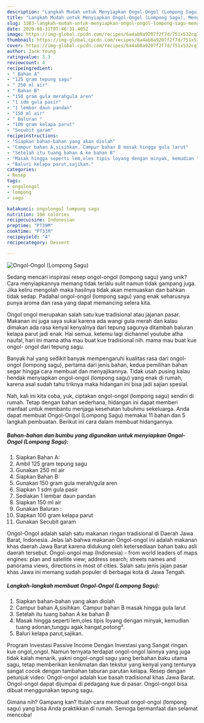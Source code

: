 ```yaml
---
description: "Langkah Mudah untuk Menyiapkan Ongol-Ongol (Lompong Sagu), Menggugah Selera"
title: "Langkah Mudah untuk Menyiapkan Ongol-Ongol (Lompong Sagu), Menggugah Selera"
slug: 3303-langkah-mudah-untuk-menyiapkan-ongol-ongol-lompong-sagu-menggugah-selera
date: 2020-08-31T07:46:31.405Z
image: https://img-global.cpcdn.com/recipes/6a4ab8a9207f2f7d/751x532cq70/ongol-ongol-lompong-sagu-foto-resep-utama.jpg
thumbnail: https://img-global.cpcdn.com/recipes/6a4ab8a9207f2f7d/751x532cq70/ongol-ongol-lompong-sagu-foto-resep-utama.jpg
cover: https://img-global.cpcdn.com/recipes/6a4ab8a9207f2f7d/751x532cq70/ongol-ongol-lompong-sagu-foto-resep-utama.jpg
author: Jack Young
ratingvalue: 3.3
reviewcount: 4
recipeingredient:
- " Bahan A"
- "125 gram tepung sagu"
- " 250 ml air"
- " Bahan B"
- "150 gram gula merahgula aren"
- "1 sdm gula pasir"
- "1 lembar daun pandan"
- "150 ml air"
- " Baluran "
- "100 gram kelapa parut"
- "Secubit garam"
recipeinstructions:
- "Siapkan bahan-bahan yang akan diolah"
- "Campur bahan A,sisihkan. Campur bahan B masak hingga gula larut"
- "Setelah itu tuang bahan A ke bahan B"
- "Masak hingga seperti lem,oles tipis loyang dengan minyak, kemudian tuang adonan,tunggu agak hangat,potong²."
- "Baluri kelapa parut,sajikan."
categories:
- Resep
tags:
- ongolongol
- lompong
- sagu

katakunci: ongolongol lompong sagu 
nutrition: 108 calories
recipecuisine: Indonesian
preptime: "PT39M"
cooktime: "PT31M"
recipeyield: "4"
recipecategory: Dessert

---
```



![Ongol-Ongol (Lompong Sagu)](https://img-global.cpcdn.com/recipes/6a4ab8a9207f2f7d/751x532cq70/ongol-ongol-lompong-sagu-foto-resep-utama.jpg)

Sedang mencari inspirasi resep ongol-ongol (lompong sagu) yang unik? Cara menyiapkannya memang tidak terlalu sulit namun tidak gampang juga. Jika keliru mengolah maka hasilnya tidak akan memuaskan dan bahkan tidak sedap. Padahal ongol-ongol (lompong sagu) yang enak seharusnya punya aroma dan rasa yang dapat memancing selera kita.

Ongol ongol merupakan salah satu kue tradisional atau jajanan pasar. Makanan ini juga saya sukai karena ada wangi gula merah dan kalau dimakan ada rasa kenyal kenyalnya dari tepung sagunya ditambah baluran kelapa parut jadi enak. Hai semua. ketemu lagi dichannel youtube atha naufal, hari ini mama atha mau buat kue tradisional nih. mama mau buat kue ongol- ongol dari tepung sagu.

Banyak hal yang sedikit banyak mempengaruhi kualitas rasa dari ongol-ongol (lompong sagu), pertama dari jenis bahan, kedua pemilihan bahan segar hingga cara membuat dan menyajikannya. Tidak usah pusing kalau hendak menyiapkan ongol-ongol (lompong sagu) yang enak di rumah, karena asal sudah tahu triknya maka hidangan ini bisa jadi sajian spesial.


Nah, kali ini kita coba, yuk, ciptakan ongol-ongol (lompong sagu) sendiri di rumah. Tetap dengan bahan sederhana, hidangan ini dapat memberi manfaat untuk membantu menjaga kesehatan tubuhmu sekeluarga. Anda dapat membuat Ongol-Ongol (Lompong Sagu) memakai 11 bahan dan 5 langkah pembuatan. Berikut ini cara dalam membuat hidangannya.

<!--inarticleads1-->

##### Bahan-bahan dan bumbu yang digunakan untuk menyiapkan Ongol-Ongol (Lompong Sagu):

1. Siapkan  Bahan A:
1. Ambil 125 gram tepung sagu
1. Gunakan  250 ml air
1. Siapkan  Bahan B:
1. Gunakan 150 gram gula merah/gula aren
1. Siapkan 1 sdm gula pasir
1. Sediakan 1 lembar daun pandan
1. Siapkan 150 ml air
1. Gunakan  Baluran :
1. Siapkan 100 gram kelapa parut
1. Gunakan Secubit garam


Ongol-Ongol adalah salah satu makanan ringan tradisional di Daerah Jawa Barat, Indonesia. Jelas lah bahwa makanan Ongol-ongol ini adalah makanan khas daerah Jawa Barat karena didukung oleh ketersediaan bahan baku asli daerah tersebut. Ongol-ongol map (Indonesia) - from world leaders of maps engines: plan and satellite view; address search; streets names and panorama views, directions in most of cities. Salah satu jenis jajan pasar khas Jawa ini memang sudah populer di berbagai kota di Jawa Tengah. 

<!--inarticleads2-->

##### Langkah-langkah membuat Ongol-Ongol (Lompong Sagu):

1. Siapkan bahan-bahan yang akan diolah
1. Campur bahan A,sisihkan. Campur bahan B masak hingga gula larut
1. Setelah itu tuang bahan A ke bahan B
1. Masak hingga seperti lem,oles tipis loyang dengan minyak, kemudian tuang adonan,tunggu agak hangat,potong².
1. Baluri kelapa parut,sajikan.


Program Investasi Passive Income Dengan Investasi yang Sangat ringan. kue ongol_ongol. Namun ternyata terdapat ongol-ongol lainnya yang juga tidak kalah menarik, yakni ongol-ongol sagu yang berbahan baku utama sagu, tetap memberikan kenikmatan dan tekstur yang kenyal yang tentunya sangat cocok dengan tambahan taburan parutan kelapa. Resep dengan petunjuk video: Ongol-ongol adalah kue basah tradisional khas Jawa Barat. Ongol-ongol dapat dijumpai di pedagang kue di pasar. Ongol-ongol bisa dibuat menggunakan tepung sagu. 

Gimana nih? Gampang kan? Itulah cara membuat ongol-ongol (lompong sagu) yang bisa Anda praktikkan di rumah. Semoga bermanfaat dan selamat mencoba!

